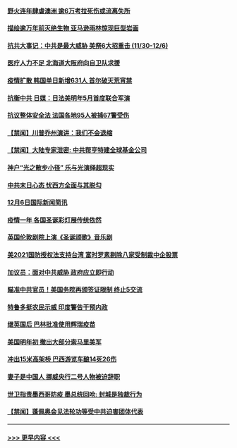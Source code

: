 #### [野火连年肆虐澳洲 逾6万考拉死伤或流离失所](../pages/prog202/a103004114.md?t=12071651) 
#### [描绘逾万年前灭绝生物 亚马逊雨林惊现巨型岩画](../pages/prog202/a103004010.md?t=12071651) 
#### [抗共大事记：中共是最大威胁 美祭6大招重击 (11/30-12/6)](../pages/prog202/a103004089.md?t=12071651) 
#### [医疗人力不足 北海道大阪府向自卫队求援](../pages/prog202/a103003998.md?t=12071651) 
#### [疫情扩散 韩国单日新增631人 首尔破天荒宵禁](../pages/prog202/a103003943.md?t=12071651) 
#### [抗衡中共 日媒：日法美明年5月首度联合军演](../pages/prog202/a103003926.md?t=12071651) 
#### [抗议整体安全法 法国各地95人被捕67警受伤](../pages/prog202/a103003899.md?t=12071651) 
#### [【禁闻】川普乔州演讲：我们不会退缩](../pages/prog202/a103003789.md?t=12071651) 
#### [【禁闻】大陆专家泄密: 中共帮亨特建全球基金公司](../pages/prog202/a103003762.md?t=12071651) 
#### [神户“光之散步小径” 乐与光演绎超现实](../pages/prog202/a103003747.md?t=12071651) 
#### [中共末日心态 忧西方全面与其脱勾](../pages/prog202/a103003708.md?t=12071651) 
#### [12月6日国际新闻简讯](../pages/prog202/a103003703.md?t=12071651) 
#### [疫情一年 各国圣诞彩灯展传统依然](../pages/prog202/a103003694.md?t=12071651) 
#### [英国伦敦剧院上演《圣诞颂歌》音乐剧](../pages/prog202/a103003464.md?t=12071651) 
#### [美2021国防授权法支持台湾 富时罗素剔除八家受制裁中企股票](../pages/prog202/a103003373.md?t=12071651) 
#### [加议员：面对中共威胁 政府应立即行动](../pages/prog202/a103003316.md?t=12071651) 
#### [瞄准中共官员！美国务院再颁签证限制 终止5交流](../pages/prog202/a103003312.md?t=12071651) 
#### [特鲁多挺农民示威 印度警告干预内政](../pages/prog202/a103002974.md?t=12071651) 
#### [继英国后 巴林批准使用辉瑞疫苗](../pages/prog202/a103002941.md?t=12071651) 
#### [美国明年初 撤出大部分索马里美军](../pages/prog202/a103002921.md?t=12071651) 
#### [冲出15米高架桥 巴西游览车酿14死26伤](../pages/prog202/a103002709.md?t=12071651) 
#### [妻子是中国人 挪威央行二号人物被迫辞职](../pages/prog202/a103002634.md?t=12071651) 
#### [世卫指责墨西哥防疫  墨总统回呛: 封城是独裁行为](../pages/prog202/a103002557.md?t=12071651) 
#### [【禁闻】蓬佩奥会见法轮功等受中共迫害团体代表](../pages/prog202/a103002571.md?t=12071651) 

----
#### [ >>> 更早内容 <<< ](../indexes/prog202-earlier.md)
